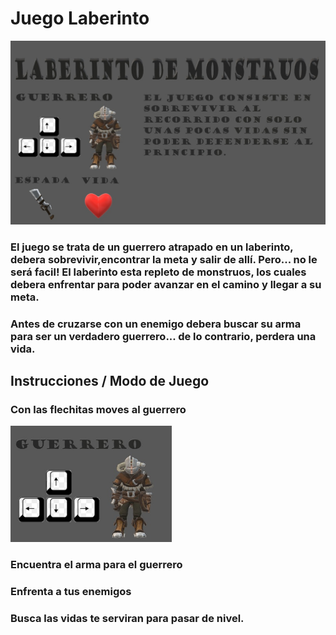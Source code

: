 # Juego Laberinto

![MenuJuegoLaberinto](https://github.com/AleRichter/juegoLaberinto/blob/main/laberintoGuerrero.jpeg)

### El juego se trata de un guerrero atrapado en un laberinto, debera sobrevivir,encontrar la meta y salir de allí. Pero... no le será facil! El laberinto esta repleto de monstruos, los cuales debera enfrentar para poder avanzar en el camino y llegar a su meta. 

### Antes de cruzarse con un enemigo debera buscar su arma para ser un verdadero guerrero... de lo contrario, perdera una vida.

## Instrucciones / Modo de Juego

### Con las flechitas moves al guerrero 
![MoverAGuerrero](https://github.com/AleRichter/juegoLaberinto/blob/main/MoverAGuerrero.png) 

### Encuentra el arma para el guerrero 
### Enfrenta a tus enemigos 
### Busca las vidas te serviran para pasar de nivel.


